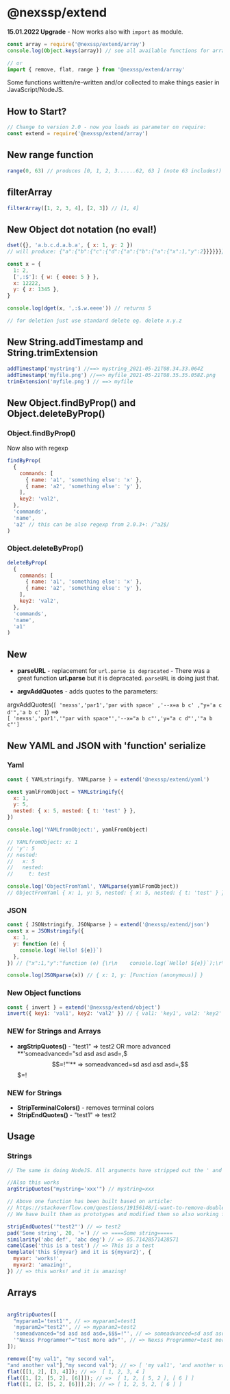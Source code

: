 # @nexssp/extend

**15.01.2022 Upgrade** - Now works also with `import` as module.

```js
const array = require('@nexssp/extend/array')
console.log(Object.keys(array)) // see all available functions for array

// or
import { remove, flat, range } from '@nexssp/extend/array'
```

Some functions written/re-written and/or collected to make things easier in JavaScript/NodeJS.

## How to Start?

```js
// Change to version 2.0 - now you loads as parameter on require:
const extend = require('@nexssp/extend/array')
```

## New range function

```js
range(0, 63) // produces [0, 1, 2, 3......62, 63 ] (note 63 includes!)
```

## filterArray

```js
filterArray([1, 2, 3, 4], [2, 3]) // [1, 4]
```

## New Object dot notation (no eval!)

```js
dset({}, 'a.b.c.d.a.b.a', { x: 1, y: 2 })
// will produce: {"a":{"b":{"c":{"d":{"a":{"b":{"a":{"x":1,"y":2}}}}}}}}

const x = {
  1: 2,
  [',:$']: { w: { eeee: 5 } },
  x: 12222,
  y: { z: 1345 },
}

console.log(dget(x, ',:$.w.eeee')) // returns 5

// for deletion just use standard delete eg. delete x.y.z
```

## New String.addTimestamp and String.trimExtension

```js
addTimestamp('mystring') //==> mystring_2021-05-21T08.34.33.064Z
addTimestamp('myfile.png') //==> myfile_2021-05-21T08.35.35.058Z.png
trimExtension('myfile.png') // ==> myfile
```

## New Object.findByProp() and Object.deleteByProp()

### Object.findByProp()

Now also with regexp

```js
findByProp(
  {
    commands: [
      { name: 'a1', 'something else': 'x' },
      { name: 'a2', 'something else': 'y' },
    ],
    key2: 'val2',
  },
  'commands',
  'name',
  'a2' // this can be also regexp from 2.0.3+: /^a2$/
)
```

### Object.deleteByProp()

```js
deleteByProp(
  {
    commands: [
      { name: 'a1', 'something else': 'x' },
      { name: 'a2', 'something else': 'y' },
    ],
    key2: 'val2',
  },
  'commands',
  'name',
  'a1'
)
```

## New

- **parseURL** - replacement for `url.parse is depracated` - There was a great function **url.parse** but it is depracated. `parseURL` is doing just that.

- **argvAddQuotes** - adds quotes to the parameters:

argvAddQuotes(`[ 'nexss','par1','par with space' ,'--x=a b c' ,"y='a c d'",'a b c' ]`) ==>  
`[ 'nexss','par1','"par with space"','--x="a b c"','y="a c d"','"a b c"']`

## New YAML and JSON with 'function' serialize

### Yaml

```js
const { YAMLstringify, YAMLparse } = extend('@nexssp/extend/yaml')

const yamlFromObject = YAMLstringify({
  x: 1,
  y: 5,
  nested: { x: 5, nested: { t: 'test' } },
})

console.log('YAMLfromObject:', yamlFromObject)

// YAMLfromObject: x: 1
// 'y': 5
// nested:
//   x: 5
//   nested:
//     t: test

console.log('ObjectFromYaml', YAMLparse(yamlFromObject))
// ObjectFromYaml { x: 1, y: 5, nested: { x: 5, nested: { t: 'test' } } }
```

### JSON

```js
const { JSONstringify, JSONparse } = extend('@nexssp/extend/json')
const x = JSONstringify({
  x: 1,
  y: function (e) {
    console.log(`Hello! ${e}}`)
  },
}) // {"x":1,"y":"function (e) {\r\n    console.log(`Hello! ${e}}`);\r\n  }"}

console.log(JSONparse(x)) // { x: 1, y: [Function (anonymous)] }
```

### New Object functions

```js
const { invert } = extend('@nexssp/extend/object')
invert({ key1: 'val1', key2: 'val2' }) // { val1: 'key1', val2: 'key2' }
```

### NEW for Strings and Arrays

- **argStripQuotes()** - "test1" => test2 OR more advanced **'someadvanced="sd asd asd asd=,$$$=!"'** => someadvanced=sd asd asd asd=,$$$=!

### NEW for Strings

- **StripTerminalColors()** - removes terminal colors
- **StripEndQuotes()** - "test1" => test2

## Usage

### Strings

```js
// The same is doing NodeJS. All arguments have stripped out the ' and " begining and end.

//Also this works
argStripQuotes("mystring='xxx'") // mystring=xxx

// Above one function has been built based on article:
// https://stackoverflow.com/questions/19156148/i-want-to-remove-double-quotes-from-a-string
// We have built them as prototypes and modified them so also working for arrays.

stripEndQuotes('"test2"') // => test2
pad('Some string', 20, '=') // => ====Some string=====
similarity('abc def', 'abc deg') // => 85.71428571428571
camelCase('this is a test') // => This is a test
template('this ${myvar} and it is ${myvar2}', {
  myvar: 'works!',
  myvar2: 'amazing!',
}) // => this works! and it is amazing!
```

## Arrays

```js

argStripQuotes([
  "myparam1='test1'", // => myparam1=test1
  'myparam2="test2"', // => myparam2=test2
  'someadvanced="sd asd asd asd=,$$$=!"', // => someadvanced=sd asd asd asd=,$$$=!
  '"Nexss Programmer"="test more adv"', // => Nexss Programmer=test more adv
]);

remove(["my val1", "my second val",
"and another val"],"my second val"); // => [ 'my val1', 'and another val' ]
flat([[1, 2], [3, 4]]); // =>  [ 1, 2, 3, 4 ]
flat([1, [2, [5, 2], [6]]]); // =>  [ 1, 2, [ 5, 2 ], [ 6 ] ]
flat([1, [2, [5, 2, [6]]],2); // => [ 1, 2, 5, 2, [ 6 ] ]

```
